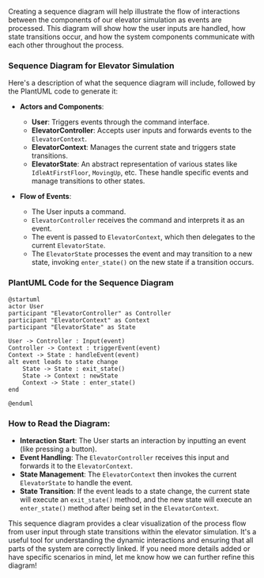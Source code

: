 Creating a sequence diagram will help illustrate the flow of interactions between the components of our elevator simulation as events are processed. This diagram will show how the user inputs are handled, how state transitions occur, and how the system components communicate with each other throughout the process.

### Sequence Diagram for Elevator Simulation

Here's a description of what the sequence diagram will include, followed by the PlantUML code to generate it:

- **Actors and Components**:
  - **User**: Triggers events through the command interface.
  - **ElevatorController**: Accepts user inputs and forwards events to the `ElevatorContext`.
  - **ElevatorContext**: Manages the current state and triggers state transitions.
  - **ElevatorState**: An abstract representation of various states like `IdleAtFirstFloor`, `MovingUp`, etc. These handle specific events and manage transitions to other states.

- **Flow of Events**:
  - The User inputs a command.
  - `ElevatorController` receives the command and interprets it as an event.
  - The event is passed to `ElevatorContext`, which then delegates to the current `ElevatorState`.
  - The `ElevatorState` processes the event and may transition to a new state, invoking `enter_state()` on the new state if a transition occurs.

### PlantUML Code for the Sequence Diagram

```plantuml
@startuml
actor User
participant "ElevatorController" as Controller
participant "ElevatorContext" as Context
participant "ElevatorState" as State

User -> Controller : Input(event)
Controller -> Context : triggerEvent(event)
Context -> State : handleEvent(event)
alt event leads to state change
    State -> State : exit_state()
    State -> Context : newState
    Context -> State : enter_state()
end

@enduml
```

### How to Read the Diagram:

- **Interaction Start**: The User starts an interaction by inputting an event (like pressing a button).
- **Event Handling**: The `ElevatorController` receives this input and forwards it to the `ElevatorContext`.
- **State Management**: The `ElevatorContext` then invokes the current `ElevatorState` to handle the event.
- **State Transition**: If the event leads to a state change, the current state will execute an `exit_state()` method, and the new state will execute an `enter_state()` method after being set in the `ElevatorContext`.

This sequence diagram provides a clear visualization of the process flow from user input through state transitions within the elevator simulation. It's a useful tool for understanding the dynamic interactions and ensuring that all parts of the system are correctly linked. If you need more details added or have specific scenarios in mind, let me know how we can further refine this diagram!